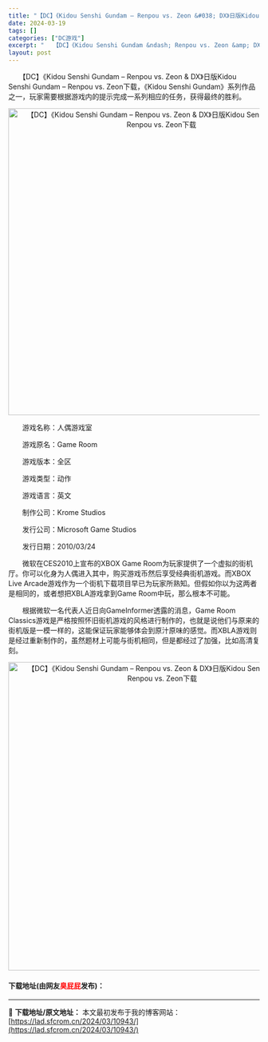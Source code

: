 ```yaml
---
title: "【DC】《Kidou Senshi Gundam – Renpou vs. Zeon &#038; DX》日版Kidou Senshi Gundam – Renpou vs. Zeon下载"
date: 2024-03-19
tags: []
categories: ["DC游戏"]
excerpt: "　　【DC】《Kidou Senshi Gundam &ndash; Renpou vs. Zeon &amp; DX》日版Kidou Senshi Gundam &ndash; Renpou vs. Zeon下载，《Kidou Senshi Gundam》系列作品之一，玩家需要根据游戏内的提示完成&hellip;"
layout: post
---
```


 <p>　　【DC】《Kidou Senshi Gundam &ndash; Renpou vs. Zeon &amp; DX》日版Kidou Senshi Gundam &ndash; Renpou vs. Zeon下载，《Kidou Senshi Gundam》系列作品之一，玩家需要根据游戏内的提示完成一系列相应的任务，获得最终的胜利。</p> <p align="center"><img align="" border="0" src="https://lad.sfcrom.cn/wp-content/uploads/2024/03/20240319_65f9b32a4f580.png" width="614" alt="【DC】《Kidou Senshi Gundam – Renpou vs. Zeon &amp; DX》日版Kidou Senshi Gundam – Renpou vs. Zeon下载" /></p> <p>　　游戏名称：人偶游戏室</p> <p>　　游戏原名：Game Room</p> <p>　　游戏版本：全区</p> <p>　　游戏类型：动作</p> <p>　　游戏语言：英文</p> <p>　　制作公司：Krome Studios</p> <p>　　发行公司：Microsoft Game Studios</p> <p>　　发行日期：2010/03/24</p> <p>　　微软在CES2010上宣布的XBOX Game Room为玩家提供了一个虚拟的街机厅。你可以化身为人偶进入其中，购买游戏币然后享受经典街机游戏。而XBOX Live Arcade游戏作为一个街机下载项目早已为玩家所熟知。但假如你以为这两者是相同的，或者想把XBLA游戏拿到Game Room中玩，那么根本不可能。</p> <p>　　根据微软一名代表人近日向GameInformer透露的消息，Game Room Classics游戏是严格按照怀旧街机游戏的风格进行制作的，也就是说他们与原来的街机版是一模一样的，这能保证玩家能够体会到原汁原味的感觉。而XBLA游戏则是经过重新制作的，虽然题材上可能与街机相同，但是都经过了加强，比如高清复刻。</p> <p align="center"><img align="" border="0" src="https://lad.sfcrom.cn/wp-content/uploads/2024/03/20240319_65f9b32ae3d41.png" width="617" alt="【DC】《Kidou Senshi Gundam – Renpou vs. Zeon &amp; DX》日版Kidou Senshi Gundam – Renpou vs. Zeon下载" /></p> <p><h4>下载地址(由网友<font color="red">臭屁屁</font>发布)：</h4></p> 

---
📖 **下载地址/原文地址：** 本文最初发布于我的博客网站：[https://lad.sfcrom.cn/2024/03/10943/](https://lad.sfcrom.cn/2024/03/10943/)
